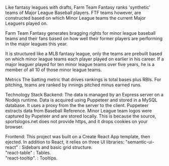 Like fantasy leagues with drafts, Farm Team Fantasy ranks 'synthetic' teams of Major League Baseball players. FTF teams however, are constructed based on which Minor League teams the current Major Leaguers played on.

Farm Team Fantasy generates bragging rights for minor league baseball teams and their fans based on
how well their former players are performing in the major leagues this year.

It is structured like a MLB fantasy league, only the teams are prebuilt based on which minor league teams
each player played on earlier in his career.  If a major leaguer played for ten minor league teams over five years, he is a member of all 10 of those minor league teams.

Metrics
The batting metric that drives rankings is total bases plus RBIs.
For pitching, teams are ranked by innings pitched minus earned runs.

Technology Stack
Backend: The data is managed by an Express server on a Nodejs runtime.  Data is acquired using Puppeteer and stored in a MySQL database. It
uses a proxy from the the server to the client. Puppeteer extracts data from Baseball Reference.  Minor League team logos were captured by Pupeteer and are stored locally.  This is because the source, sportslogos.net does not provide https, and it drops cookies on your browser.

Frontend: This project was built on a Create React App template, then ejected.  In addition to React, it relies on three UI libraries:
"semantic-ui-react" : Sidebars and basic grid structure.  
"react-table"       : Tables.  
"react-tooltip".    : Tooltips.

